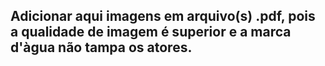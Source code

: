 ## Adicionar aqui imagens em arquivo(s) .pdf, pois a qualidade de imagem é superior e a marca d'àgua não tampa os atores.
